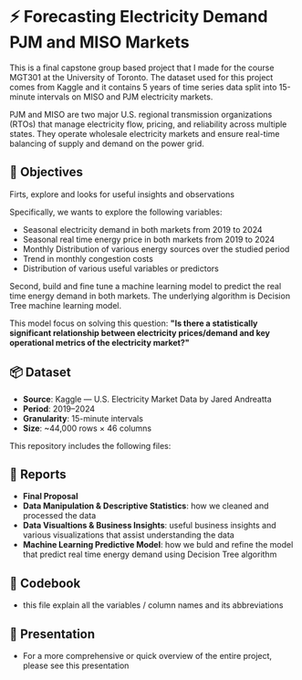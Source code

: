 # ⚡ Forecasting Electricity Demand PJM and MISO Markets
This is a final capstone group based project that I made for the course MGT301 at the University of Toronto. The dataset used for this project comes from Kaggle and it contains 5 years of time series data split into 15-minute intervals on MISO and PJM electricity markets. 

PJM and MISO are two major U.S. regional transmission organizations (RTOs) that manage electricity flow, pricing, and reliability across multiple states. They operate wholesale electricity markets and ensure real-time balancing of supply and demand on the power grid.

## 🎯 Objectives
Firts, explore and looks for useful insights and observations

Specifically, we wants to explore the following variables:
- Seasonal electricity demand in both markets from 2019 to 2024
- Seasonal real time energy price in both markets from 2019 to 2024
- Monthly Distribution of various energy sources over the studied period
- Trend in monthly congestion costs
- Distribution of various useful variables or predictors

Second, build and fine tune a machine learning model to predict the real time energy demand in both markets. The underlying algorithm is Decision Tree machine learning model.

This model focus on solving this question:
**"Is there a statistically significant relationship between electricity prices/demand and key operational metrics of the electricity market?"**

## 📦 Dataset
- **Source**: Kaggle — U.S. Electricity Market Data by Jared Andreatta
- **Period**: 2019–2024
- **Granularity**: 15-minute intervals
- **Size**: ~44,000 rows × 46 columns


This repository includes the following files:

## 📝 Reports 
- **Final Proposal**
- **Data Manipulation & Descriptive Statistics**: how we cleaned and processed the data
- **Data Visualtions & Business Insights**: useful business insights and various visualizations that assist understanding the data
- **Machine Learning Predictive Model**: how we buld and refine the model that predict real time energy demand using Decision Tree algorithm

## 📒 Codebook
- this file explain all the variables / column names and its abbreviations

## 💬 Presentation
- For a more comprehensive or quick overview of the entire project, please see this presentation
